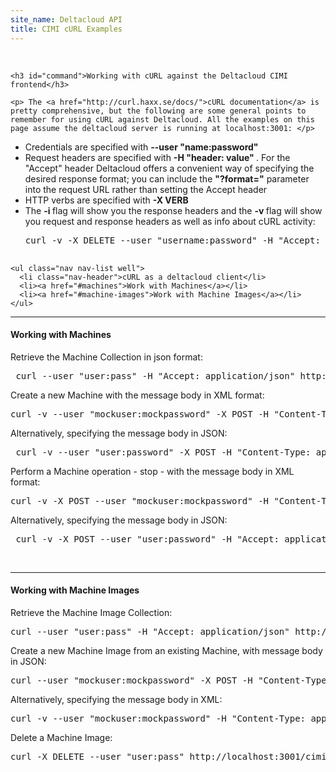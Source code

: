 ```yaml
---
site_name: Deltacloud API
title: CIMI cURL Examples
---
```


<br/>

<div class="row">

  <div class="span8">

    <h3 id="command">Working with cURL against the Deltacloud CIMI frontend</h3>

    <p> The <a href="http://curl.haxx.se/docs/">cURL documentation</a> is pretty comprehensive, but the following are some general points to remember for using cURL against Deltacloud. All the examples on this page assume the deltacloud server is running at localhost:3001: </p>

  <ul>
    <li>
      Credentials are specified with <strong> --user "name:password"  </strong>
    </li>
    <li>
      Request headers are specified with <strong> -H "header: value" </strong>. For the "Accept" header Deltacloud offers a convenient way of specifying the desired response format; you can include the <strong>"?format="</strong> parameter into the request URL rather than setting the Accept header
    </li>
    <li>
      HTTP verbs are specified with <strong>-X VERB</strong>
    </li>
    <li>
      The <strong> -i </strong> flag will show you the response headers and the <strong> -v </strong> flag will show you request and response headers as well as info about cURL activity:
      <pre>
curl -v -X DELETE --user "username:password" -H "Accept: application/xml" http://localhost:3001/cimi/images/my_image
      </pre>
    </li>
  </ul>

  </div>

  <div class="span4">

    <ul class="nav nav-list well">
      <li class="nav-header">cURL as a deltacloud client</li>
      <li><a href="#machines">Work with Machines</a></li>
      <li><a href="#machine-images">Work with Machine Images</a></li>
    </ul>

  </div>
</div>

<hr/>

<h4 id="machines">Working with Machines</h4>

<p>Retrieve the Machine Collection in json format:</p>

<pre> curl --user "user:pass" -H "Accept: application/json" http://localhost:3001/cimi/machines </pre>

<p>Create a new Machine with the message body in XML format:</p>

<pre>
curl -v --user "mockuser:mockpassword" -X POST -H "Content-Type: application/xml" -H "Accept: application/xml" -d '&lt;MachineCreate xmlns="http://schemas.dmtf.org/cimi/1"&gt; &lt;name&gt; myMachine1 &lt;/name&gt; &lt;description&gt; my machine description &lt;/description&gt; &lt;machineTemplate&gt; &lt;machineConfig href="http://localhost:3001/cimi/machine_configurations/m1-small"&gt; &lt;/machineConfig&gt; &lt;machineImage href="http://localhost:3001/cimi/machine_images/img1"&gt; &lt;/machineImage&gt; &lt;/machineTemplate&gt; &lt;/MachineCreate&gt;'
</pre>

<p>Alternatively, specifying the message body in JSON:</p>
<pre>
 curl -v --user "user:password" -X POST -H "Content-Type: application/json" -H "Accept: application/xml" -d '{ "resourceURI": "http://schemas.dmtf.org/cimi/1/MachineCreate", "name": "myMachine3", "description": "My very first json machine", "machineTemplate": { "machineConfig": { "href": "http://localhost:3001/cimi/machine_configurations/m1.small" }, "machineImage": { "href": "http://localhost:3001/cimi/machine_images/ami-48aa4921" } } }' http://localhost:3001/cimi/machines
</pre>

<p>Perform a Machine operation - stop - with the message body in XML format:</p>

<pre>
curl -v -X POST --user "mockuser:mockpassword" -H "Content-Type: application/xml" -H "Accept: application/xml" -d '&lt;Action xmlns="http://schemas.dmtf.org/cimi/1"&gt;&lt;action&gt; http://http://schemas.dmtf.org/cimi/1/action/stop &lt;/action&gt; &lt;/Action&gt;'  http://localhost:3001/cimi/machines/inst3/stop
</pre>

<p>Alternatively, specifying the message body in JSON:</p>
<pre>
 curl -v -X POST --user "user:password" -H "Accept: application/json" -H "Content-Type: application/json" -d '{"resourceURI": "http://www.dmtf.org/cimi/1/Action", "action":"http://www.dmtf.org/cimi/action/stop"}' http://localhost:3001/cimi/machines/i-5feb7c20/stop
</pre>

<br/>

<hr/>

<h4 id="machine-images">Working with Machine Images</h4>

<p>Retrieve the Machine Image Collection:</p>

<pre>
curl --user "user:pass" -H "Accept: application/json" http://localhost:3001/cimi/machine_images
</pre>

<p>Create a new Machine Image from an existing Machine, with message body in JSON:</p>

<pre>
curl --user "mockuser:mockpassword" -X POST -H "Content-Type: application/json" -H "Accept: application/json" -d '{"resourceURI":"http://schemas.dmtf.org/cimi/1/MachineImage", "name":"new_image","description":"my new machine image","type":"IMAGE", "imageLocation":"http://localhost:3001/cimi/machines/inst1"}' http://localhost:3001/cimi/machine_images
</pre>


<p>Alternatively, specifying the message body in XML:</p>

<pre>
curl -v --user "mockuser:mockpassword" -H "Content-Type: application/xml" -H "Accept: application/xml" -X POST -d "&lt;MachineImage&gt;&lt;name&gt;some_name&lt;/name&gt;&lt;description&gt;my new machine image&lt;/description&gt;&lt;type&gt;IMAGE&lt;/type&gt;&lt;imageLocation&gt;http://localhost:3001/cimi/machines/inst1&lt;/imageLocation&gt;&lt;/MachineImage&gt;" http://localhost:3001/cimi/machine_images
</pre>


<p>Delete a Machine Image:</p>

<pre>curl -X DELETE --user "user:pass" http://localhost:3001/cimi/machine_images/my_image </pre>

